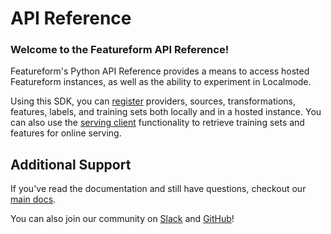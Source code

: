 # API Reference
### Welcome to the Featureform API Reference!

Featureform's Python API Reference provides a means to access hosted Featureform instances, as well as the ability to experiment in
Localmode. 

Using this SDK, you can [register](register.md) providers, sources, transformations, features, labels, and training sets 
both locally
and in a hosted instance. You can also use the [serving client](serve.md) functionality to retrieve training sets and 
features for online serving.


## Additional Support
If you've read the documentation and still have questions, checkout our [main docs](https://docs.featureform.com).

You can also join our community on [Slack](https://join.slack.com/t/featureform-community/shared_invite/zt-xhqp2m4i-JOCaN1vRN2NDXSVif10aQg)
and [GitHub](https://github.com/featureform/featureform)!
